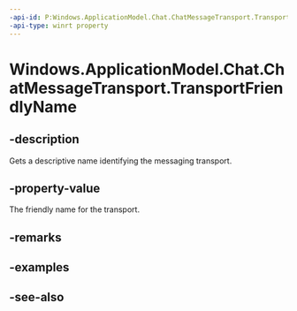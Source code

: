 ----api-id: P:Windows.ApplicationModel.Chat.ChatMessageTransport.TransportFriendlyName
-api-type: winrt property
---<!-- Property syntaxpublic string TransportFriendlyName { get; }--># Windows.ApplicationModel.Chat.ChatMessageTransport.TransportFriendlyName## -descriptionGets a descriptive name identifying the messaging transport.## -property-valueThe friendly name for the transport.## -remarks## -examples## -see-also
